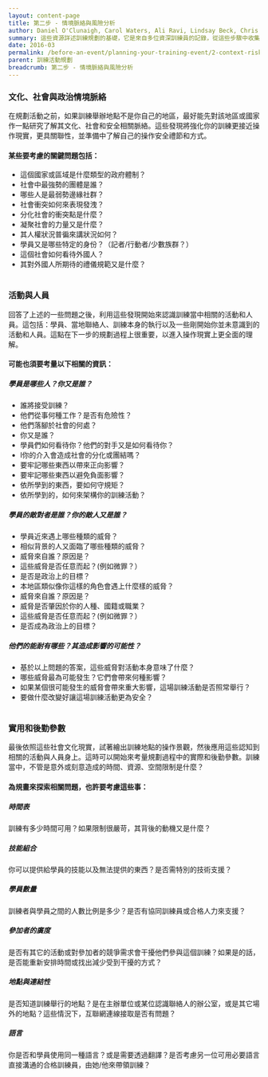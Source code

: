 ```yaml
---
layout: content-page
title: 第二步 - 情境脈絡與風險分析
author: Daniel O'Clunaigh, Carol Waters, Ali Ravi, Lindsay Beck, Chris Doten, Nick Sera-Leyva
summary: 這些資源詳述訓練規劃的基礎，它是來自多位資深訓練員的記錄，從這些步驟中收集其投入與分析它對於訓練設計、準備和方向的後續影響。
date: 2016-03
permalink: /before-an-event/planning-your-training-event/2-context-risk-analysis/
parent: 訓練活動規劃
breadcrumb: 第二步 - 情境脈絡與風險分析
---
```

### 文化、社會與政治情境脈絡
在規劃活動之前，如果訓練舉辦地點不是你自己的地區，最好能先對該地區或國家作一點研究了解其文化、社會和安全相關脈絡。這些發現將強化你的訓練更接近操作現實，更具關聯性，並準備中了解自己的操作安全禮節和方式。


#### 某些要考慮的關鍵問題包括：
- 這個國家或區域是什麼類型的政府體制？
- 社會中最強勢的團體是誰？
- 哪些人是最弱勢邊緣社群？
- 社會衝突如何來表現發洩？
- 分化社會的衝突點是什麼？
- 凝聚社會的力量又是什麼？ 
- 其人權狀況普徧來講狀況如何？
- 學員又是哪些特定的身份？（記者/行動者/少數族群？）
- 這個社會如何看待外國人？
- 其對外國人所期待的禮儀規範又是什麼？
<br><br>

### 活動與人員
回答了上述的一些問題之後，利用這些發現開始來認識訓練當中相關的活動和人員。這包括：學員、當地聯絡人、訓練本身的執行以及一些剛開始你並未意識到的活動和人員。這點在下一步的規劃過程上很重要，以進入操作現實上更全面的理解。

#### 可能也須要考量以下相關的資訊：

##### 學員是哪些人？你又是誰？
- 誰將接受訓練？
- 他們從事何種工作？是否有危險性？
- 他們落腳於社會的何處？
- 你又是誰？
- 學員們如何看待你？他們的對手又是如何看待你？
- I你的介入會造成社會的分化或團結嗎？
- 要牢記哪些東西以帶來正向影響？
- 要牢記哪些東西以避免負面影響？
- 依所學到的東西，要如何守規矩？
- 依所學到的，如何來架構你的訓練活動？

##### 學員的敵對者是誰？你的敵人又是誰？
- 學員近來遇上哪些種類的威脅？
- 相似背景的人又面臨了哪些種類的威脅？
- 威脅來自誰？原因是？
- 這些威脅是否任意而起？(例如微罪？） 
- 是否是政治上的目標？
- 本地區類似像你這樣的角色會遇上什麼樣的威脅？
- 威脅來自誰？原因是？
- 威脅是否肇因於你的人種、國籍或職業？ 
- 這些威脅是否任意而起？(例如微罪？） 
- 是否成為政治上的目標？

##### 他們的能耐有哪些？其造成影響的可能性？
- 基於以上問題的答案，這些威脅對活動本身意味了什麼？
- 哪些威脅最為可能發生？它們會帶來何種影響？
- 如果某個很可能發生的威脅會帶來重大影響，這場訓練活動是否照常舉行？
- 要做什麼改變好讓這場訓練活動更為安全？
<br><br>

### 實用和後勤參數
最後依照這些社會文化現實，試著繪出訓練地點的操作景觀，然後應用這些認知到相關的活動與人員身上。這時可以開始來考量規劃過程中的實際和後勤參數。訓練當中，不管是意外或刻意造成的時間、資源、空間限制是什麼？ 

#### 為規畫來探索相關問題，也許要考慮這些事：
##### 時間表
訓練有多少時間可用？如果限制很嚴苛，其背後的動機又是什麼？

##### 技能組合
你可以提供給學員的技能以及無法提供的東西？是否需特別的技術支援？

##### 學員數量
訓練者與學員之間的人數比例是多少？是否有協同訓練員或合格人力來支援？

##### 參加者的廣度
是否有其它的活動或對參加者的競爭需求會干擾他們參與這個訓練？如果是的話，是否能重新安排時間或找出減少受到干擾的方式？

##### 地點與連結性
是否知道訓練舉行的地點？是在主辦單位或某位認識聯絡人的辦公室，或是其它場外的地點？這些情況下，互聯網連線接取是否有問題？

##### 語言
你是否和學員使用同一種語言？或是需要透過翻譯？是否考慮另一位可用必要語言直接溝通的合格訓練員，由她/他來帶領訓練？
<br><br>
